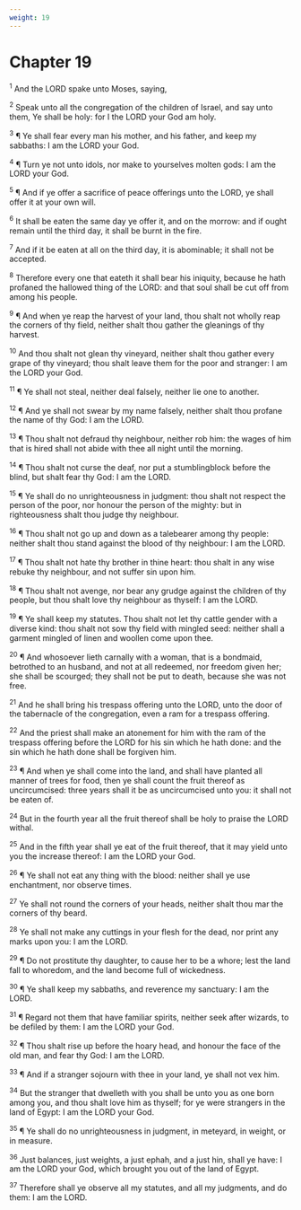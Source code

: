 ```yaml
---
weight: 19
---
```


# Chapter 19

<sup>1</sup> And the LORD spake unto Moses, saying, 

<sup>2</sup> Speak unto all the congregation of the children of Israel, and say unto them, Ye shall be holy: for I the LORD your God am holy. 

<sup>3</sup> ¶ Ye shall fear every man his mother, and his father, and keep my sabbaths: I am the LORD your God. 

<sup>4</sup> ¶ Turn ye not unto idols, nor make to yourselves molten gods: I am the LORD your God. 

<sup>5</sup> ¶ And if ye offer a sacrifice of peace offerings unto the LORD, ye shall offer it at your own will. 

<sup>6</sup> It shall be eaten the same day ye offer it, and on the morrow: and if ought remain until the third day, it shall be burnt in the fire. 

<sup>7</sup> And if it be eaten at all on the third day, it is abominable; it shall not be accepted. 

<sup>8</sup> Therefore every one that eateth it shall bear his iniquity, because he hath profaned the hallowed thing of the LORD: and that soul shall be cut off from among his people. 

<sup>9</sup> ¶ And when ye reap the harvest of your land, thou shalt not wholly reap the corners of thy field, neither shalt thou gather the gleanings of thy harvest. 

<sup>10</sup> And thou shalt not glean thy vineyard, neither shalt thou gather every grape of thy vineyard; thou shalt leave them for the poor and stranger: I am the LORD your God. 

<sup>11</sup> ¶ Ye shall not steal, neither deal falsely, neither lie one to another. 

<sup>12</sup> ¶ And ye shall not swear by my name falsely, neither shalt thou profane the name of thy God: I am the LORD. 

<sup>13</sup> ¶ Thou shalt not defraud thy neighbour, neither rob him: the wages of him that is hired shall not abide with thee all night until the morning. 

<sup>14</sup> ¶ Thou shalt not curse the deaf, nor put a stumblingblock before the blind, but shalt fear thy God: I am the LORD. 

<sup>15</sup> ¶ Ye shall do no unrighteousness in judgment: thou shalt not respect the person of the poor, nor honour the person of the mighty: but in righteousness shalt thou judge thy neighbour. 

<sup>16</sup> ¶ Thou shalt not go up and down as a talebearer among thy people: neither shalt thou stand against the blood of thy neighbour: I am the LORD. 

<sup>17</sup> ¶ Thou shalt not hate thy brother in thine heart: thou shalt in any wise rebuke thy neighbour, and not suffer sin upon him. 

<sup>18</sup> ¶ Thou shalt not avenge, nor bear any grudge against the children of thy people, but thou shalt love thy neighbour as thyself: I am the LORD. 

<sup>19</sup> ¶ Ye shall keep my statutes. Thou shalt not let thy cattle gender with a diverse kind: thou shalt not sow thy field with mingled seed: neither shall a garment mingled of linen and woollen come upon thee. 

<sup>20</sup> ¶ And whosoever lieth carnally with a woman, that is a bondmaid, betrothed to an husband, and not at all redeemed, nor freedom given her; she shall be scourged; they shall not be put to death, because she was not free. 

<sup>21</sup> And he shall bring his trespass offering unto the LORD, unto the door of the tabernacle of the congregation, even a ram for a trespass offering. 

<sup>22</sup> And the priest shall make an atonement for him with the ram of the trespass offering before the LORD for his sin which he hath done: and the sin which he hath done shall be forgiven him. 

<sup>23</sup> ¶ And when ye shall come into the land, and shall have planted all manner of trees for food, then ye shall count the fruit thereof as uncircumcised: three years shall it be as uncircumcised unto you: it shall not be eaten of. 

<sup>24</sup> But in the fourth year all the fruit thereof shall be holy to praise the LORD withal. 

<sup>25</sup> And in the fifth year shall ye eat of the fruit thereof, that it may yield unto you the increase thereof: I am the LORD your God. 

<sup>26</sup> ¶ Ye shall not eat any thing with the blood: neither shall ye use enchantment, nor observe times. 

<sup>27</sup> Ye shall not round the corners of your heads, neither shalt thou mar the corners of thy beard. 

<sup>28</sup> Ye shall not make any cuttings in your flesh for the dead, nor print any marks upon you: I am the LORD. 

<sup>29</sup> ¶ Do not prostitute thy daughter, to cause her to be a whore; lest the land fall to whoredom, and the land become full of wickedness. 

<sup>30</sup> ¶ Ye shall keep my sabbaths, and reverence my sanctuary: I am the LORD. 

<sup>31</sup> ¶ Regard not them that have familiar spirits, neither seek after wizards, to be defiled by them: I am the LORD your God. 

<sup>32</sup> ¶ Thou shalt rise up before the hoary head, and honour the face of the old man, and fear thy God: I am the LORD. 

<sup>33</sup> ¶ And if a stranger sojourn with thee in your land, ye shall not vex him. 

<sup>34</sup> But the stranger that dwelleth with you shall be unto you as one born among you, and thou shalt love him as thyself; for ye were strangers in the land of Egypt: I am the LORD your God. 

<sup>35</sup> ¶ Ye shall do no unrighteousness in judgment, in meteyard, in weight, or in measure. 

<sup>36</sup> Just balances, just weights, a just ephah, and a just hin, shall ye have: I am the LORD your God, which brought you out of the land of Egypt. 

<sup>37</sup> Therefore shall ye observe all my statutes, and all my judgments, and do them: I am the LORD. 


